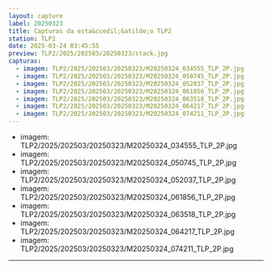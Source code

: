 ```yaml
---
layout: capture
label: 20250323
title: Capturas da esta&ccedil;&atilde;o TLP2
station: TLP2
date: 2025-03-24 03:45:55
preview: TLP2/2025/202503/20250323/stack.jpg
capturas:
  - imagem: TLP2/2025/202503/20250323/M20250324_034555_TLP_2P.jpg
  - imagem: TLP2/2025/202503/20250323/M20250324_050745_TLP_2P.jpg
  - imagem: TLP2/2025/202503/20250323/M20250324_052037_TLP_2P.jpg
  - imagem: TLP2/2025/202503/20250323/M20250324_061856_TLP_2P.jpg
  - imagem: TLP2/2025/202503/20250323/M20250324_063518_TLP_2P.jpg
  - imagem: TLP2/2025/202503/20250323/M20250324_064217_TLP_2P.jpg
  - imagem: TLP2/2025/202503/20250323/M20250324_074211_TLP_2P.jpg
---
```

  - imagem: TLP2/2025/202503/20250323/M20250324_034555_TLP_2P.jpg
  - imagem: TLP2/2025/202503/20250323/M20250324_050745_TLP_2P.jpg
  - imagem: TLP2/2025/202503/20250323/M20250324_052037_TLP_2P.jpg
  - imagem: TLP2/2025/202503/20250323/M20250324_061856_TLP_2P.jpg
  - imagem: TLP2/2025/202503/20250323/M20250324_063518_TLP_2P.jpg
  - imagem: TLP2/2025/202503/20250323/M20250324_064217_TLP_2P.jpg
  - imagem: TLP2/2025/202503/20250323/M20250324_074211_TLP_2P.jpg
---
